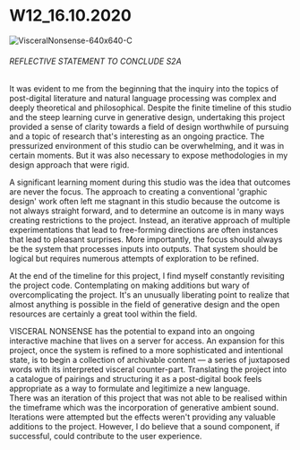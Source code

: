 # W12_16.10.2020

![VisceralNonsense-640x640-C](https://user-images.githubusercontent.com/68724434/96661419-bdc92e80-1397-11eb-8f7f-cc73af6d6c21.gif)


###### REFLECTIVE STATEMENT TO CONCLUDE S2A

It was evident to me from the beginning that the inquiry into the topics of post-digital literature and natural language processing was complex and deeply theoretical and philosophical. Despite the finite timeline of this studio and the steep learning curve in generative design, undertaking this project provided a sense of clarity towards a field of design worthwhile of pursuing and a topic of research that's interesting as an ongoing practice. The pressurized environment of this studio can be overwhelming, and it was in certain moments. But it was also necessary to expose methodologies in my design approach that were rigid.<Br>

A significant learning moment during this studio was the idea that outcomes are never the focus. The approach to creating a conventional 'graphic design' work often left me stagnant in this studio because the outcome is not always straight forward, and to determine an outcome is in many ways creating restrictions to the project. Instead, an iterative approach of multiple experimentations that lead to free-forming directions are often instances that lead to pleasant surprises. More importantly, the focus should always be the system that processes inputs into outputs. That system should be logical but requires numerous attempts of exploration to be refined.</br>

At the end of the timeline for this project, I find myself constantly revisiting the project code. Contemplating on making additions but wary of overcomplicating the project. It's an unusually liberating point to realize that almost anything is possible in the field of generative design and the open resources are certainly a great tool within the field.</br>

VISCERAL NONSENSE has the potential to expand into an ongoing interactive machine that lives on a server for access. An expansion for this project, once the system is refined to a more sophisticated and intentional state, is to begin a collection of archivable content — a series of juxtaposed words with its interpreted visceral counter-part. Translating the project into a catalogue of pairings and structuring it as a post-digital book feels appropriate as a way to formulate and legitimize a new language.</br>
There was an iteration of this project that was not able to be realised within the timeframe which was the incorporation of generative ambient sound. Iterations were attempted but the effects weren't providing any valuable additions to the project. However, I do believe that a sound component, if successful, could contribute to the user experience.</br>
